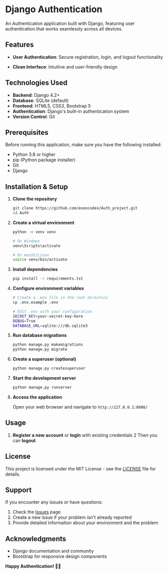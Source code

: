 # Django Authentication

An Authentication application built with Django, featuring user authentication.that works seamlessly across all devices.

## Features

- **User Authentication**: Secure registration, login, and logout functionality

- **Clean Interface**: Intuitive and user-friendly design


## Technologies Used

- **Backend**: Django 4.2+
- **Database**: SQLite (default) 
- **Frontend**: HTML5, CSS3, Bootstrap 5
- **Authentication**: Django's built-in authentication system
- **Version Control**: Git

## Prerequisites

Before running this application, make sure you have the following installed:

- Python 3.8 or higher
- pip (Python package installer)
- Git
- Django

## Installation & Setup

1. **Clone the repository**
   ```bash
   git clone https://github.com/exoncodex/Auth_project.git
   cd Auth
   ```

2. **Create a virtual environment**
   ```bash
   python -m venv venv
   
   # On Windows
   venv\Scripts\activate
   
   # On macOS/Linux
   source venv/bin/activate
   ```

3. **Install dependencies**
   ```bash
   pip install -r requirements.txt
   ```

4. **Configure environment variables**
   ```bash
   # Create a .env file in the root directory
   cp .env.example .env
   
   # Edit .env with your configuration
   SECRET_KEY=your-secret-key-here
   DEBUG=True
   DATABASE_URL=sqlite:///db.sqlite3
   ```

5. **Run database migrations**
   ```bash
   python manage.py makemigrations
   python manage.py migrate
   ```

6. **Create a superuser (optional)**
   ```bash
   python manage.py createsuperuser
   ```

7. **Start the development server**
   ```bash
   python manage.py runserver
   ```

8. **Access the application**
   
   Open your web browser and navigate to `http://127.0.0.1:8000/`



## Usage

1. **Register a new account** or **login** with existing credentials
2  Then you can **logout**


## License

This project is licensed under the MIT License - see the [LICENSE](LICENSE) file for details.

## Support

If you encounter any issues or have questions:

1. Check the [Issues](https://github.com/exoncodex/Auth_project/issues) page
2. Create a new issue if your problem isn't already reported
3. Provide detailed information about your environment and the problem

## Acknowledgments

- Django documentation and community
- Bootstrap for responsive design components


**Happy Authentication! 📝✅**